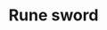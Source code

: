 ---
layout: item
title: Rune sword
item-id: 1289
datatable: true
id: 1289
name: "Rune sword"
members: false
lowalch: 8320
highalch: 12480
examine: "A razor sharp sword."
monsters:
  - id: 240
    name: "Black demon"
    members: true
    combat_level: 172
    wiki_url: "https://oldschool.runescape.wiki/w/Black_demon#Level_172"
    drops:
      - quantity: "1"
        rarity: 0.03125
    image: "https://oldschool.runescape.wiki/images/0/00/Black_demon.png?5ecf8"
  - id: 5886
    name: "Abyssal Sire"
    members: true
    combat_level: 350
    wiki_url: "https://oldschool.runescape.wiki/w/Abyssal_Sire#Phase_1"
    drops:
      - quantity: "3"
        rarity: 0.02877697841726619
    image: "https://oldschool.runescape.wiki/images/f/fa/Abyssal_Sire_%28phase_1%29.png?0db8f"
  - id: 6295
    name: "Black demon (hard)"
    members: true
    combat_level: 292
    wiki_url: "https://oldschool.runescape.wiki/w/Black_demon#Hard"
    drops:
      - quantity: "1"
        rarity: 0.03125
    image: "https://oldschool.runescape.wiki/images/0/00/Black_demon.png?5ecf8"
  - id: 6615
    name: "Scorpia"
    members: true
    combat_level: 225
    wiki_url: "https://oldschool.runescape.wiki/w/Scorpia"
    drops:
      - quantity: "1"
        rarity: 0.03125
    image: "https://oldschool.runescape.wiki/images/3/35/Scorpia.png?517c9"
  - id: 7242
    name: "Black demon"
    members: true
    combat_level: 184
    wiki_url: "https://oldschool.runescape.wiki/w/Black_demon#Level_184"
    drops:
      - quantity: "1"
        rarity: 0.03125
    image: "https://oldschool.runescape.wiki/images/0/00/Black_demon.png?5ecf8"
  - id: 7243
    name: "Black demon"
    members: true
    combat_level: 178
    wiki_url: "https://oldschool.runescape.wiki/w/Black_demon#Level_178"
    drops:
      - quantity: "1"
        rarity: 0.03125
    image: "https://oldschool.runescape.wiki/images/0/00/Black_demon.png?5ecf8"
  - id: 7806
    name: "Deranged archaeologist"
    members: true
    combat_level: 276
    wiki_url: "https://oldschool.runescape.wiki/w/Deranged_archaeologist"
    drops:
      - quantity: "1"
        rarity: 0.03125
    image: "https://oldschool.runescape.wiki/images/5/58/Deranged_archaeologist_chathead.png?a7568"
  - id: 7874
    name: "Black demon"
    members: true
    combat_level: 188
    wiki_url: "https://oldschool.runescape.wiki/w/Black_demon#Level_188"
    drops:
      - quantity: "1"
        rarity: 0.03125
    image: "https://oldschool.runescape.wiki/images/0/00/Black_demon.png?5ecf8"
  - id: 8195
    name: "Bryophyta"
    members: false
    combat_level: 128
    wiki_url: "https://oldschool.runescape.wiki/w/Bryophyta"
    drops:
      - quantity: "2"
        rarity: 0.0423728813559322
    image: "https://oldschool.runescape.wiki/images/8/86/Bryophyta.png?090fd"
---